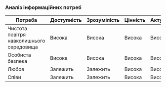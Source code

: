 ### Аналіз інформаційних потреб

| Потреба                     | Доступність | Зрозумілість | Цінність | Актуальність |
|-----------------------------|-------------|--------------|----------|--------------|
| Чистота повітря навколишнього середовища | Висока      | Висока       | Висока   | Висока       |
| Особиста безпека            | Висока      | Висока       | Висока   | Висока       |
| Любов                       | Залежить    | Залежить     | Висока   | Висока       |
| Співи                       | Залежить    | Залежить     | Висока   | Висока       |
